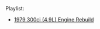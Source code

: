 Playlist:
- [1979 300ci (4.9L) Engine Rebuild](https://www.youtube.com/playlist?list=PLIq1TzV8HwrABYz2n-vd2P-E6ESOC4XlW)
